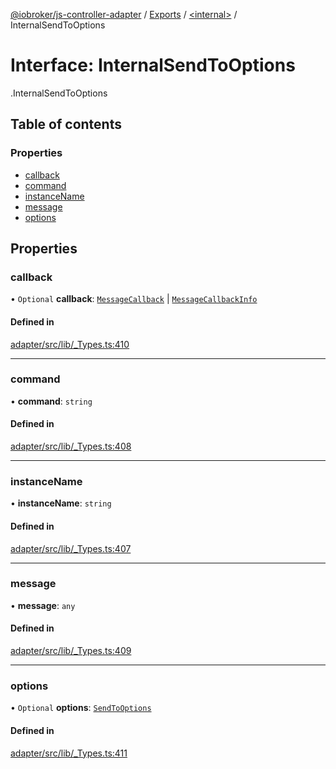 [@iobroker/js-controller-adapter](../README.md) / [Exports](../modules.md) / [<internal\>](../modules/internal_.md) / InternalSendToOptions

# Interface: InternalSendToOptions

[<internal>](../modules/internal_.md).InternalSendToOptions

## Table of contents

### Properties

- [callback](internal_.InternalSendToOptions.md#callback)
- [command](internal_.InternalSendToOptions.md#command)
- [instanceName](internal_.InternalSendToOptions.md#instancename)
- [message](internal_.InternalSendToOptions.md#message)
- [options](internal_.InternalSendToOptions.md#options)

## Properties

### callback

• `Optional` **callback**: [`MessageCallback`](../modules/internal_.md#messagecallback) \| [`MessageCallbackInfo`](internal_.MessageCallbackInfo.md)

#### Defined in

[adapter/src/lib/_Types.ts:410](https://github.com/ioBroker/ioBroker.js-controller/blob/297e6576/packages/adapter/src/lib/_Types.ts#L410)

___

### command

• **command**: `string`

#### Defined in

[adapter/src/lib/_Types.ts:408](https://github.com/ioBroker/ioBroker.js-controller/blob/297e6576/packages/adapter/src/lib/_Types.ts#L408)

___

### instanceName

• **instanceName**: `string`

#### Defined in

[adapter/src/lib/_Types.ts:407](https://github.com/ioBroker/ioBroker.js-controller/blob/297e6576/packages/adapter/src/lib/_Types.ts#L407)

___

### message

• **message**: `any`

#### Defined in

[adapter/src/lib/_Types.ts:409](https://github.com/ioBroker/ioBroker.js-controller/blob/297e6576/packages/adapter/src/lib/_Types.ts#L409)

___

### options

• `Optional` **options**: [`SendToOptions`](internal_.SendToOptions.md)

#### Defined in

[adapter/src/lib/_Types.ts:411](https://github.com/ioBroker/ioBroker.js-controller/blob/297e6576/packages/adapter/src/lib/_Types.ts#L411)
